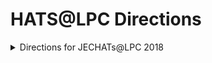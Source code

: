 # HATS@LPC Directions

<details>
<summary>Directions for JECHATs@LPC 2018</summary>
  
## Pileup Exercise

This tutorial examines several variable useful to measure pileup. Please start out with the notebook [pileup.ipynb](pileup.ipynb).

## Jet Energy Correction Exercise


This tutorial examines the effect of jet energy corrections on certain jet distributions. We will also look at several methods for applying the JEC and/or JER. Please start out with the notebook [JEC.ipynb](JEC.ipynb).

</details>
